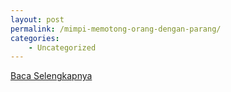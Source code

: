 ```yaml
---
layout: post
permalink: /mimpi-memotong-orang-dengan-parang/
categories:
    - Uncategorized
---
```


[Baca Selengkapnya](/02)